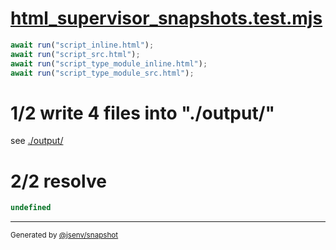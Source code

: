 # [html_supervisor_snapshots.test.mjs](../html_supervisor_snapshots.test.mjs)

```js
await run("script_inline.html");
await run("script_src.html");
await run("script_type_module_inline.html");
await run("script_type_module_src.html");
```

# 1/2 write 4 files into "./output/"

see [./output/](./output/)

# 2/2 resolve

```js
undefined
```

---

<sub>
  Generated by <a href="https://github.com/jsenv/core/tree/main/packages/independent/snapshot">@jsenv/snapshot</a>
</sub>
